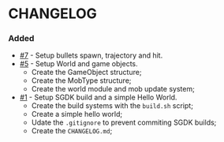 # CHANGELOG

### Added
- [#7](https://github.com/Gabriel-Grechuk/smjxxd/issues/7) - Setup bullets spawn, trajectory and hit.
- [#5](https://github.com/Gabriel-Grechuk/smjxxd/issues/5) - Setup World and game objects.
    - Create the GameObject structure;
    - Create the MobType structure;
    - Create the world module and mob update system;
- [#1](https://github.com/Gabriel-Grechuk/smjxxd/issues/1) - Setup SGDK build and a simple Hello World.
    - Create the build systems with the `build.sh` script;
    - Create a simple hello world;
    - Udate the `.gitignore` to prevent commiting SGDK builds;
    - Create the `CHANGELOG.md`;
